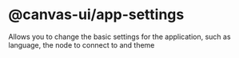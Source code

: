 # @canvas-ui/app-settings

Allows you to change the basic settings for the application, such as language, the node to connect to and theme
